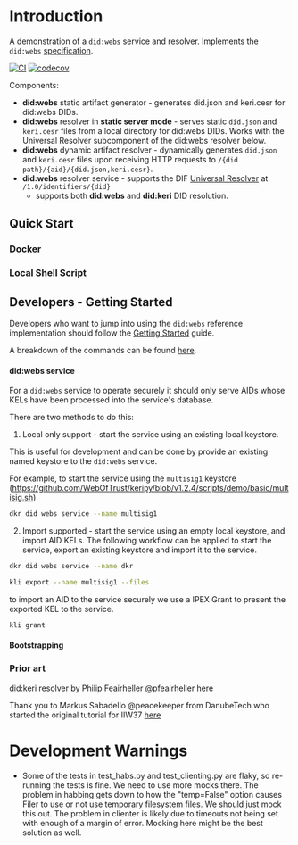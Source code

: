 # Introduction

A demonstration of a `did:webs` service and resolver. Implements the
`did:webs` [specification](https://trustoverip.github.io/tswg-did-method-webs-specification/).

[![CI](https://github.com/GLEIF-IT/did-webs-resolver/actions/workflows/ci.yml/badge.svg)](https://github.com/GLEIF-IT/did-webs-resolver/actions/workflows/ci.yml)
[![codecov](https://codecov.io/gh/GLEIF-IT/did-webs-resolver/branch/main/graph/badge.svg?token=sUADtbanWC)](https://codecov.io/gh/GLEIF-IT/did-webs-resolver)

Components:
- **did:webs** static artifact generator - generates did.json and keri.cesr for did:webs DIDs.
- **did:webs** resolver in **static server mode** - serves static `did.json` and `keri.cesr` files from a local directory for did:webs DIDs. Works with the Universal Resolver subcomponent of the did:webs resolver below.
- **did:webs** dynamic artifact resolver - dynamically generates `did.json` and `keri.cesr` files upon receiving HTTP requests to `/{did path}/{aid}/{did.json,keri.cesr}`.
- **did:webs** resolver service - supports the DIF [Universal Resolver](https://dev.uniresolver.io/) at `/1.0/identifiers/{did}`
  - supports both **did:webs** and **did:keri** DID resolution. 

## Quick Start

### Docker

### Local Shell Script

## Developers - Getting Started

Developers who want to jump into using the `did:webs` reference implementation should follow
the [Getting Started](docs/getting_started) guide.

A breakdown of the commands can be found [here](./docs/commands.md).

#### did:webs service

For a `did:webs` service to operate securely it should only serve AIDs whose KELs have been processed into the service's database.

There are two methods to do this:

1. Local only support - start the service using an existing local keystore.

This is useful for development and can be done by provide an existing named keystore to the `did:webs` service.

For example, to start the service using the `multisig1` keystore (https://github.com/WebOfTrust/keripy/blob/v1.2.4/scripts/demo/basic/multisig.sh)

```bash
dkr did webs service --name multisig1
```

2. Import supported - start the service using an empty local keystore, and import AID KELs. The following workflow can be applied to start the service, export an existing keystore and import it to the service.

```bash
dkr did webs service --name dkr
```

```bash
kli export --name multisig1 --files 
```

to import an AID to the service securely we use a IPEX Grant to present the exported KEL to the service.

```bash
kli grant 
```


#### Bootstrapping

### Prior art

did:keri resolver by Philip Feairheller @pfeairheller [here](https://github.com/WebOfTrust/did-keri-resolver)

Thank you to Markus Sabadello @peacekeeper from DanubeTech who started the original tutorial for
IIW37 [here](https://github.com/peacekeeper/did-webs-iiw-tutorial)

# Development Warnings

- Some of the tests in test_habs.py and test_clienting.py are flaky, so re-running the tests is fine. We need to use more mocks there. The problem in habbing gets down to how the "temp=False" option causes Filer to use or not use temporary filesystem files. We should just mock this out. The problem in clienter is likely due to timeouts not being set with enough of a margin of error. Mocking here might be the best solution as well. 